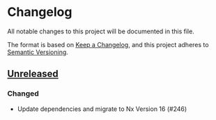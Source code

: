 # Changelog

All notable changes to this project will be documented in this file.

The format is based on [Keep a Changelog](https://keepachangelog.com/en/1.0.0/),
and this project adheres to [Semantic Versioning](https://semver.org/spec/v2.0.0.html).

## [Unreleased]

### Changed

* Update dependencies and migrate to Nx Version 16 (#246)



[unreleased]: https://github.com/Miragon/miranum-ide/compare/release/v0.4.2...HEAD

